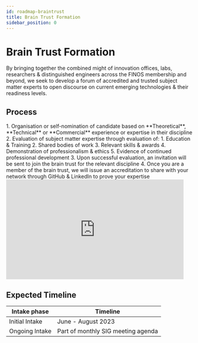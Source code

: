 ```yaml
---
id: roadmap-braintrust
title: Brain Trust Formation
sidebar_position: 0
---
```


# Brain Trust Formation

By bringing together the combined might of innovation offices, labs, researchers & distinguished engineers across the FINOS membership and beyond, we seek to develop a forum of accredited and trusted subject matter experts to open discourse on current emerging technologies & their readiness levels.

## Process
<div style={{ width: '50%', float: 'left', clear: 'left'}}>
1. Organisation or self-nomination of candidate based on **Theoretical**, **Technical** or **Commercial** experience or expertise in their discipline
2. Evaluation of subject matter expertise through evaluation of:
    1. Education & Training
    2. Shared bodies of work 
    3. Relevant skills & awards 
    4. Demonstration of professionalism & ethics 
    5. Evidence of continued professional development
3. Upon successful evaluation, an invitation will be sent to join the brain trust for the relevant discipline
4. Once you are a member of the brain trust, we will issue an accreditation to share with your network through GitHub & LinkedIn to prove your expertise
</div>
<div  style={{ width: '50%', float: 'right', clear: 'right'}}>
<iframe width="480" height="270" src="https://www.youtube.com/embed/gCpkVmi1CdE" title="FINOS - Zenith SIG Overview" frameborder="0" allow="accelerometer; autoplay; clipboard-write; encrypted-media; gyroscope; picture-in-picture; web-share" allowfullscreen></iframe>
</div>

## Expected Timeline

| Intake phase | Timeline |
|--------------|----------|
| Initial Intake   | June - August 2023    |
| Ongoing Intake   | Part of monthly SIG meeting agenda   |